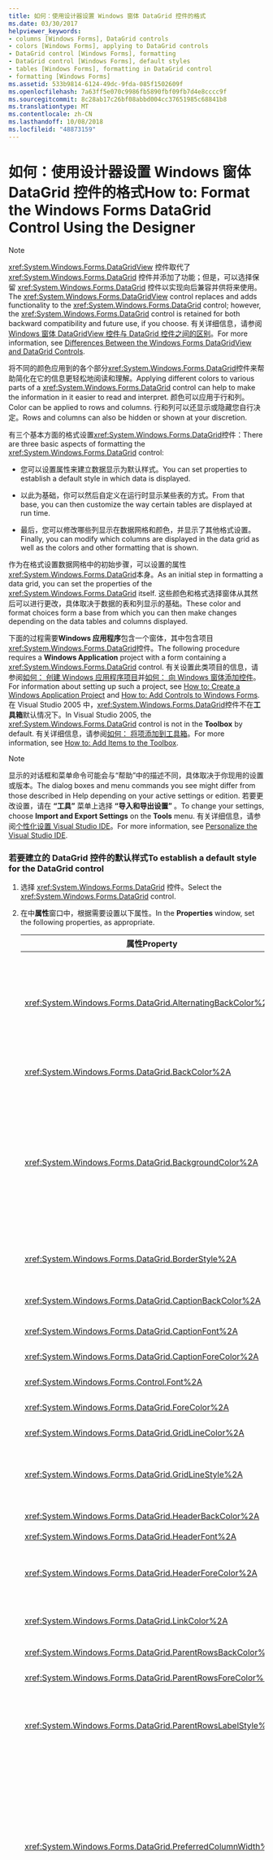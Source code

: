 ```yaml
---
title: 如何：使用设计器设置 Windows 窗体 DataGrid 控件的格式
ms.date: 03/30/2017
helpviewer_keywords:
- columns [Windows Forms], DataGrid controls
- colors [Windows Forms], applying to DataGrid controls
- DataGrid control [Windows Forms], formatting
- DataGrid control [Windows Forms], default styles
- tables [Windows Forms], formatting in DataGrid control
- formatting [Windows Forms]
ms.assetid: 533b9814-6124-49dc-9fda-085f1502609f
ms.openlocfilehash: 7a63ff5e070c9986fb5890fbf09fb7d4e8cccc9f
ms.sourcegitcommit: 8c28ab17c26bf08abbd004cc37651985c68841b8
ms.translationtype: MT
ms.contentlocale: zh-CN
ms.lasthandoff: 10/08/2018
ms.locfileid: "48873159"
---
```

# <a name="how-to-format-the-windows-forms-datagrid-control-using-the-designer"></a><span data-ttu-id="4be3c-102">如何：使用设计器设置 Windows 窗体 DataGrid 控件的格式</span><span class="sxs-lookup"><span data-stu-id="4be3c-102">How to: Format the Windows Forms DataGrid Control Using the Designer</span></span>

> [!NOTE]
>  <span data-ttu-id="4be3c-103"><xref:System.Windows.Forms.DataGridView> 控件取代了 <xref:System.Windows.Forms.DataGrid> 控件并添加了功能；但是，可以选择保留 <xref:System.Windows.Forms.DataGrid> 控件以实现向后兼容并供将来使用。</span><span class="sxs-lookup"><span data-stu-id="4be3c-103">The <xref:System.Windows.Forms.DataGridView> control replaces and adds functionality to the <xref:System.Windows.Forms.DataGrid> control; however, the <xref:System.Windows.Forms.DataGrid> control is retained for both backward compatibility and future use, if you choose.</span></span> <span data-ttu-id="4be3c-104">有关详细信息，请参阅 [Windows 窗体 DataGridView 控件与 DataGrid 控件之间的区别](../../../../docs/framework/winforms/controls/differences-between-the-windows-forms-datagridview-and-datagrid-controls.md)。</span><span class="sxs-lookup"><span data-stu-id="4be3c-104">For more information, see [Differences Between the Windows Forms DataGridView and DataGrid Controls](../../../../docs/framework/winforms/controls/differences-between-the-windows-forms-datagridview-and-datagrid-controls.md).</span></span>  
  
 <span data-ttu-id="4be3c-105">将不同的颜色应用到的各个部分<xref:System.Windows.Forms.DataGrid>控件来帮助简化在它的信息更轻松地阅读和理解。</span><span class="sxs-lookup"><span data-stu-id="4be3c-105">Applying different colors to various parts of a <xref:System.Windows.Forms.DataGrid> control can help to make the information in it easier to read and interpret.</span></span> <span data-ttu-id="4be3c-106">颜色可以应用于行和列。</span><span class="sxs-lookup"><span data-stu-id="4be3c-106">Color can be applied to rows and columns.</span></span> <span data-ttu-id="4be3c-107">行和列可以还显示或隐藏您自行决定。</span><span class="sxs-lookup"><span data-stu-id="4be3c-107">Rows and columns can also be hidden or shown at your discretion.</span></span>  
  
 <span data-ttu-id="4be3c-108">有三个基本方面的格式设置<xref:System.Windows.Forms.DataGrid>控件：</span><span class="sxs-lookup"><span data-stu-id="4be3c-108">There are three basic aspects of formatting the <xref:System.Windows.Forms.DataGrid> control:</span></span>  
  
-   <span data-ttu-id="4be3c-109">您可以设置属性来建立数据显示为默认样式。</span><span class="sxs-lookup"><span data-stu-id="4be3c-109">You can set properties to establish a default style in which data is displayed.</span></span>  
  
-   <span data-ttu-id="4be3c-110">以此为基础，你可以然后自定义在运行时显示某些表的方式。</span><span class="sxs-lookup"><span data-stu-id="4be3c-110">From that base, you can then customize the way certain tables are displayed at run time.</span></span>  
  
-   <span data-ttu-id="4be3c-111">最后，您可以修改哪些列显示在数据网格和颜色，并显示了其他格式设置。</span><span class="sxs-lookup"><span data-stu-id="4be3c-111">Finally, you can modify which columns are displayed in the data grid as well as the colors and other formatting that is shown.</span></span>  
  
 <span data-ttu-id="4be3c-112">作为在格式设置数据网格中的初始步骤，可以设置的属性<xref:System.Windows.Forms.DataGrid>本身。</span><span class="sxs-lookup"><span data-stu-id="4be3c-112">As an initial step in formatting a data grid, you can set the properties of the <xref:System.Windows.Forms.DataGrid> itself.</span></span> <span data-ttu-id="4be3c-113">这些颜色和格式选择窗体从其然后可以进行更改，具体取决于数据的表和列显示的基础。</span><span class="sxs-lookup"><span data-stu-id="4be3c-113">These color and format choices form a base from which you can then make changes depending on the data tables and columns displayed.</span></span>  
  
 <span data-ttu-id="4be3c-114">下面的过程需要**Windows 应用程序**包含一个窗体，其中包含项目<xref:System.Windows.Forms.DataGrid>控件。</span><span class="sxs-lookup"><span data-stu-id="4be3c-114">The following procedure requires a **Windows Application** project with a form containing a <xref:System.Windows.Forms.DataGrid> control.</span></span> <span data-ttu-id="4be3c-115">有关设置此类项目的信息，请参阅[如何： 创建 Windows 应用程序项目](https://msdn.microsoft.com/library/b2f93fed-c635-4705-8d0e-cf079a264efa)并[如何： 向 Windows 窗体添加控件](../../../../docs/framework/winforms/controls/how-to-add-controls-to-windows-forms.md)。</span><span class="sxs-lookup"><span data-stu-id="4be3c-115">For information about setting up such a project, see [How to: Create a Windows Application Project](https://msdn.microsoft.com/library/b2f93fed-c635-4705-8d0e-cf079a264efa) and [How to: Add Controls to Windows Forms](../../../../docs/framework/winforms/controls/how-to-add-controls-to-windows-forms.md).</span></span> <span data-ttu-id="4be3c-116">在 Visual Studio 2005 中，<xref:System.Windows.Forms.DataGrid>控件不在**工具箱**默认情况下。</span><span class="sxs-lookup"><span data-stu-id="4be3c-116">In Visual Studio 2005, the <xref:System.Windows.Forms.DataGrid> control is not in the **Toolbox** by default.</span></span> <span data-ttu-id="4be3c-117">有关详细信息，请参阅[如何： 将项添加到工具箱](https://msdn.microsoft.com/library/458e119e-17fe-450b-b889-e31c128bd7e0)。</span><span class="sxs-lookup"><span data-stu-id="4be3c-117">For more information, see [How to: Add Items to the Toolbox](https://msdn.microsoft.com/library/458e119e-17fe-450b-b889-e31c128bd7e0).</span></span>  
  
> [!NOTE]
>  <span data-ttu-id="4be3c-118">显示的对话框和菜单命令可能会与“帮助”中的描述不同，具体取决于你现用的设置或版本。</span><span class="sxs-lookup"><span data-stu-id="4be3c-118">The dialog boxes and menu commands you see might differ from those described in Help depending on your active settings or edition.</span></span> <span data-ttu-id="4be3c-119">若要更改设置，请在 **“工具”** 菜单上选择 **“导入和导出设置”** 。</span><span class="sxs-lookup"><span data-stu-id="4be3c-119">To change your settings, choose **Import and Export Settings** on the **Tools** menu.</span></span> <span data-ttu-id="4be3c-120">有关详细信息，请参阅[个性化设置 Visual Studio IDE](/visualstudio/ide/personalizing-the-visual-studio-ide)。</span><span class="sxs-lookup"><span data-stu-id="4be3c-120">For more information, see [Personalize the Visual Studio IDE](/visualstudio/ide/personalizing-the-visual-studio-ide).</span></span>  
  
### <a name="to-establish-a-default-style-for-the-datagrid-control"></a><span data-ttu-id="4be3c-121">若要建立的 DataGrid 控件的默认样式</span><span class="sxs-lookup"><span data-stu-id="4be3c-121">To establish a default style for the DataGrid control</span></span>  
  
1.  <span data-ttu-id="4be3c-122">选择 <xref:System.Windows.Forms.DataGrid> 控件。</span><span class="sxs-lookup"><span data-stu-id="4be3c-122">Select the <xref:System.Windows.Forms.DataGrid> control.</span></span>  
  
2.  <span data-ttu-id="4be3c-123">在中**属性**窗口中，根据需要设置以下属性。</span><span class="sxs-lookup"><span data-stu-id="4be3c-123">In the **Properties** window, set the following properties, as appropriate.</span></span>  
  
    |<span data-ttu-id="4be3c-124">属性</span><span class="sxs-lookup"><span data-stu-id="4be3c-124">Property</span></span>|<span data-ttu-id="4be3c-125">描述</span><span class="sxs-lookup"><span data-stu-id="4be3c-125">Description</span></span>|  
    |--------------|-----------------|  
    |<xref:System.Windows.Forms.DataGrid.AlternatingBackColor%2A>|<span data-ttu-id="4be3c-126">`BackColor`属性定义的网格中偶数行的颜色。</span><span class="sxs-lookup"><span data-stu-id="4be3c-126">The `BackColor` property defines the color of the even-numbered rows of the grid.</span></span> <span data-ttu-id="4be3c-127">当您将设置<xref:System.Windows.Forms.DataGrid.AlternatingBackColor%2A>为不同的颜色的属性，所有其他行设置为此新的颜色 （行 1、 3、 5 和等等）。</span><span class="sxs-lookup"><span data-stu-id="4be3c-127">When you set the <xref:System.Windows.Forms.DataGrid.AlternatingBackColor%2A> property to a different color, every other row is set to this new color (rows 1, 3, 5, and so on).</span></span>|  
    |<xref:System.Windows.Forms.DataGrid.BackColor%2A>|<span data-ttu-id="4be3c-128">在网格中偶数的行的背景色 （0、 2、 4、 6 和等等的行）。</span><span class="sxs-lookup"><span data-stu-id="4be3c-128">The background color of the even-numbered rows of the grid (rows 0, 2, 4, 6, and so on).</span></span>|  
    |<xref:System.Windows.Forms.DataGrid.BackgroundColor%2A>|<span data-ttu-id="4be3c-129">而<xref:System.Windows.Forms.DataGrid.BackColor%2A>并<xref:System.Windows.Forms.DataGrid.AlternatingBackColor%2A>属性确定在网格中，行的颜色<xref:System.Windows.Forms.DataGrid.BackgroundColor%2A>属性确定的行区域，该网格中滚动到底部，或如果只有少量的行才可见区域之外区域的颜色包含在网格中。</span><span class="sxs-lookup"><span data-stu-id="4be3c-129">Whereas the <xref:System.Windows.Forms.DataGrid.BackColor%2A> and <xref:System.Windows.Forms.DataGrid.AlternatingBackColor%2A> properties determines the color of rows in the grid, the <xref:System.Windows.Forms.DataGrid.BackgroundColor%2A> property determines the color of the area outside the row area, which is only visible when the grid is scrolled to the bottom, or if only a few rows are contained in the grid.</span></span>|  
    |<xref:System.Windows.Forms.DataGrid.BorderStyle%2A>|<span data-ttu-id="4be3c-130">网格的边框样式，其中一个<xref:System.Windows.Forms.BorderStyle>枚举值。</span><span class="sxs-lookup"><span data-stu-id="4be3c-130">The grid's border style, one of the <xref:System.Windows.Forms.BorderStyle> enumeration values.</span></span>|  
    |<xref:System.Windows.Forms.DataGrid.CaptionBackColor%2A>|<span data-ttu-id="4be3c-131">正上方网格的网格窗口标题的背景色。</span><span class="sxs-lookup"><span data-stu-id="4be3c-131">The background color of the grid's window caption which appears immediately above the grid.</span></span>|  
    |<xref:System.Windows.Forms.DataGrid.CaptionFont%2A>|<span data-ttu-id="4be3c-132">在网格的顶部的标题的字体。</span><span class="sxs-lookup"><span data-stu-id="4be3c-132">The font of the caption at the top of the grid.</span></span>|  
    |<xref:System.Windows.Forms.DataGrid.CaptionForeColor%2A>|<span data-ttu-id="4be3c-133">网格的窗口标题的背景色。</span><span class="sxs-lookup"><span data-stu-id="4be3c-133">The background color of the grid's window caption.</span></span>|  
    |<xref:System.Windows.Forms.Control.Font%2A>|<span data-ttu-id="4be3c-134">用于在网格中显示文本的字体。</span><span class="sxs-lookup"><span data-stu-id="4be3c-134">The font used to display the text in the grid.</span></span>|  
    |<xref:System.Windows.Forms.DataGrid.ForeColor%2A>|<span data-ttu-id="4be3c-135">数据网格行中的数据所显示的字体颜色。</span><span class="sxs-lookup"><span data-stu-id="4be3c-135">The color of the font displayed by the data in the rows of the data grid.</span></span>|  
    |<xref:System.Windows.Forms.DataGrid.GridLineColor%2A>|<span data-ttu-id="4be3c-136">数据网格的网格线的颜色。</span><span class="sxs-lookup"><span data-stu-id="4be3c-136">The color of the grid lines of the data grid.</span></span>|  
    |<xref:System.Windows.Forms.DataGrid.GridLineStyle%2A>|<span data-ttu-id="4be3c-137">网格中的一个单元格进行分隔线的样式<xref:System.Windows.Forms.DataGridLineStyle>枚举值。</span><span class="sxs-lookup"><span data-stu-id="4be3c-137">The style of the lines separating the cells of the grid, one of the <xref:System.Windows.Forms.DataGridLineStyle> enumeration values.</span></span>|  
    |<xref:System.Windows.Forms.DataGrid.HeaderBackColor%2A>|<span data-ttu-id="4be3c-138">行和列标题的背景色。</span><span class="sxs-lookup"><span data-stu-id="4be3c-138">The background color of row and column headers.</span></span>|  
    |<xref:System.Windows.Forms.DataGrid.HeaderFont%2A>|<span data-ttu-id="4be3c-139">用于列标题的字体。</span><span class="sxs-lookup"><span data-stu-id="4be3c-139">The font used for the column headers.</span></span>|  
    |<xref:System.Windows.Forms.DataGrid.HeaderForeColor%2A>|<span data-ttu-id="4be3c-140">显示网格的列的标头，包括列标题文本的加号 （+） 和减号 （-） 标志符号的展开和折叠行时有多个相关表的前景色。</span><span class="sxs-lookup"><span data-stu-id="4be3c-140">The foreground color of the grid's column headers, including the column header text and the plus sign (+) and minus sign (-) glyphs that expand and collapse rows when multiple related tables are displayed.</span></span>|  
    |<xref:System.Windows.Forms.DataGrid.LinkColor%2A>|<span data-ttu-id="4be3c-141">在数据网格中，其中包括指向子表、 关系名称和等等的所有链接的文本的颜色。</span><span class="sxs-lookup"><span data-stu-id="4be3c-141">The color of text of all the links in the data grid, including links to child tables, the relation name, and so on.</span></span>|  
    |<xref:System.Windows.Forms.DataGrid.ParentRowsBackColor%2A>|<span data-ttu-id="4be3c-142">在子表中，这是父行的背景色。</span><span class="sxs-lookup"><span data-stu-id="4be3c-142">In a child table, this is the background color of the parent rows.</span></span>|  
    |<xref:System.Windows.Forms.DataGrid.ParentRowsForeColor%2A>|<span data-ttu-id="4be3c-143">在子表中，这是父行的前景色。</span><span class="sxs-lookup"><span data-stu-id="4be3c-143">In a child table, this is the foreground color of the parent rows.</span></span>|  
    |<xref:System.Windows.Forms.DataGrid.ParentRowsLabelStyle%2A>|<span data-ttu-id="4be3c-144">确定表和列名称在父行中，通过显示<xref:System.Windows.Forms.DataGridParentRowsLabelStyle>枚举。</span><span class="sxs-lookup"><span data-stu-id="4be3c-144">Determines whether the table and column names are displayed in the parent row, by means of the <xref:System.Windows.Forms.DataGridParentRowsLabelStyle> enumeration.</span></span>|  
    |<xref:System.Windows.Forms.DataGrid.PreferredColumnWidth%2A>|<span data-ttu-id="4be3c-145">网格中列的默认宽度（以像素为单位）。</span><span class="sxs-lookup"><span data-stu-id="4be3c-145">The default width (in pixels) of columns in the grid.</span></span> <span data-ttu-id="4be3c-146">设置此属性才能重置<xref:System.Windows.Forms.DataGrid.DataSource%2A>和<xref:System.Windows.Forms.DataGrid.DataMember%2A>属性 (可以单独或通过<xref:System.Windows.Forms.DataGrid.SetDataBinding%2A>方法)，或者该属性将不起作用。</span><span class="sxs-lookup"><span data-stu-id="4be3c-146">Set this property before resetting the <xref:System.Windows.Forms.DataGrid.DataSource%2A> and <xref:System.Windows.Forms.DataGrid.DataMember%2A> properties (either separately, or through the <xref:System.Windows.Forms.DataGrid.SetDataBinding%2A> method), or the property will have no effect.</span></span><br /><br /> <span data-ttu-id="4be3c-147">属性不能设置为小于 0 的值。</span><span class="sxs-lookup"><span data-stu-id="4be3c-147">The property cannot be set to a value less than 0.</span></span>|  
    |<xref:System.Windows.Forms.DataGrid.PreferredRowHeight%2A>|<span data-ttu-id="4be3c-148">行的高度 （以像素为单位） 的网格中的行。</span><span class="sxs-lookup"><span data-stu-id="4be3c-148">The row height (in pixels) of rows in the grid.</span></span> <span data-ttu-id="4be3c-149">设置此属性才能重置<xref:System.Windows.Forms.DataGrid.DataSource%2A>和<xref:System.Windows.Forms.DataGrid.DataMember%2A>属性 (可以单独或通过<xref:System.Windows.Forms.DataGrid.SetDataBinding%2A>方法)，或者该属性将不起作用。</span><span class="sxs-lookup"><span data-stu-id="4be3c-149">Set this property before resetting the <xref:System.Windows.Forms.DataGrid.DataSource%2A> and <xref:System.Windows.Forms.DataGrid.DataMember%2A> properties (either separately, or through the <xref:System.Windows.Forms.DataGrid.SetDataBinding%2A> method), or the property will have no effect.</span></span><br /><br /> <span data-ttu-id="4be3c-150">属性不能设置为小于 0 的值。</span><span class="sxs-lookup"><span data-stu-id="4be3c-150">The property cannot be set to a value less than 0.</span></span>|  
    |<xref:System.Windows.Forms.DataGrid.RowHeaderWidth%2A>|<span data-ttu-id="4be3c-151">网格的行标题的宽度。</span><span class="sxs-lookup"><span data-stu-id="4be3c-151">The width of the row headers of the grid.</span></span>|  
    |<xref:System.Windows.Forms.DataGrid.SelectionBackColor%2A>|<span data-ttu-id="4be3c-152">选择行或单元格后，这是背景色。</span><span class="sxs-lookup"><span data-stu-id="4be3c-152">When a row or cell is selected, this is the background color.</span></span>|  
    |<xref:System.Windows.Forms.DataGrid.SelectionForeColor%2A>|<span data-ttu-id="4be3c-153">选择行或单元格后，这是的前景色。</span><span class="sxs-lookup"><span data-stu-id="4be3c-153">When a row or cell is selected, this is the foreground color.</span></span>|  
  
    > [!NOTE]
    >  <span data-ttu-id="4be3c-154">当您要自定义控件的颜色时，就可以使控件无法访问，因为不佳的颜色选择 （例如，红色和绿色）。</span><span class="sxs-lookup"><span data-stu-id="4be3c-154">When you are customizing the colors of controls, it is possible to make the control inaccessible due to poor color choice (for example, red and green).</span></span> <span data-ttu-id="4be3c-155">使用提供的颜色**种系统颜色**调色板，若要避免此问题。</span><span class="sxs-lookup"><span data-stu-id="4be3c-155">Use the colors available on the **System Colors** palette to avoid this issue.</span></span>

     <span data-ttu-id="4be3c-156">下面的过程需要<xref:System.Windows.Forms.DataGrid>控件绑定到数据表。</span><span class="sxs-lookup"><span data-stu-id="4be3c-156">The following procedure requires a <xref:System.Windows.Forms.DataGrid> control bound to a data table.</span></span> <span data-ttu-id="4be3c-157">有关详细信息，请参阅[如何： 将 Windows 窗体 DataGrid 控件绑定到数据源](../../../../docs/framework/winforms/controls/how-to-bind-the-windows-forms-datagrid-control-to-a-data-source.md)。</span><span class="sxs-lookup"><span data-stu-id="4be3c-157">For more information, see [How to: Bind the Windows Forms DataGrid Control to a Data Source](../../../../docs/framework/winforms/controls/how-to-bind-the-windows-forms-datagrid-control-to-a-data-source.md).</span></span>

### <a name="to-set-the-table-and-column-style-of-a-data-table-at-design-time"></a><span data-ttu-id="4be3c-158">若要在设计时设置数据表的表和列样式</span><span class="sxs-lookup"><span data-stu-id="4be3c-158">To set the table and column style of a data table at design time</span></span>

1.  <span data-ttu-id="4be3c-159">选择<xref:System.Windows.Forms.DataGrid>窗体上的控件。</span><span class="sxs-lookup"><span data-stu-id="4be3c-159">Select the <xref:System.Windows.Forms.DataGrid> control on your form.</span></span>

2.  <span data-ttu-id="4be3c-160">在中**属性**窗口中，选择<xref:System.Windows.Forms.DataGrid.TableStyles%2A>属性，单击**省略号**(![VisualStudioEllipsesButton 屏幕快照](../../../../docs/framework/winforms/media/vbellipsesbutton.png "vbEllipsesButton")) 按钮。</span><span class="sxs-lookup"><span data-stu-id="4be3c-160">In the **Properties** window, select the <xref:System.Windows.Forms.DataGrid.TableStyles%2A> property and click the **Ellipsis** (![VisualStudioEllipsesButton screenshot](../../../../docs/framework/winforms/media/vbellipsesbutton.png "vbEllipsesButton")) button.</span></span>

3.  <span data-ttu-id="4be3c-161">在中**DataGridTableStyle 集合编辑器**对话框中，单击**添加**要添加到集合的表样式。</span><span class="sxs-lookup"><span data-stu-id="4be3c-161">In the **DataGridTableStyle Collection Editor** dialog box, click **Add** to add a table style to the collection.</span></span>

     <span data-ttu-id="4be3c-162">与**DataGridTableStyle 集合编辑器**，可以添加和删除表样式，集显示和布局属性集的映射名称的表样式。</span><span class="sxs-lookup"><span data-stu-id="4be3c-162">With the **DataGridTableStyle Collection Editor**, you can add and remove table styles, set display and layout properties, and set the mapping name for the table styles.</span></span>

4.  <span data-ttu-id="4be3c-163">设置<xref:System.Windows.Forms.DataGridTableStyle.MappingName%2A>属性设置为每个表样式的映射名称。</span><span class="sxs-lookup"><span data-stu-id="4be3c-163">Set the <xref:System.Windows.Forms.DataGridTableStyle.MappingName%2A> property to the mapping name for each table style.</span></span>

     <span data-ttu-id="4be3c-164">映射名称用于指定应与表中的哪些表样式。</span><span class="sxs-lookup"><span data-stu-id="4be3c-164">The mapping name is used to specify which table style should be used with which table.</span></span>

5.  <span data-ttu-id="4be3c-165">在中**DataGridTableStyle 集合编辑器**，选择<xref:System.Windows.Forms.DataGridTableStyle.GridColumnStyles%2A>属性，然后单击省略号按钮 (![VisualStudioEllipsesButton 屏幕快照](../../../../docs/framework/winforms/media/vbellipsesbutton.png "vbEllipsesButton")).</span><span class="sxs-lookup"><span data-stu-id="4be3c-165">In the **DataGridTableStyle Collection Editor**, select the <xref:System.Windows.Forms.DataGridTableStyle.GridColumnStyles%2A> property and click the ellipsis button (![VisualStudioEllipsesButton screenshot](../../../../docs/framework/winforms/media/vbellipsesbutton.png "vbEllipsesButton")).</span></span>

6.  <span data-ttu-id="4be3c-166">在中**DataGridColumnStyle 集合编辑器**对话框框中，将列样式添加到你创建的表样式。</span><span class="sxs-lookup"><span data-stu-id="4be3c-166">In the **DataGridColumnStyle Collection Editor** dialog box, add column styles to the table style you created.</span></span>

     <span data-ttu-id="4be3c-167">与**DataGridColumnStyle 集合编辑器**，可以添加和删除列样式，设置显示和布局的属性，以及设置的映射名称和格式设置字符串的数据列。</span><span class="sxs-lookup"><span data-stu-id="4be3c-167">With the **DataGridColumnStyle Collection Editor**, you can add and remove column styles, set display and layout properties, and set the mapping name and formatting strings for the data columns.</span></span>

    > [!NOTE]
    >  <span data-ttu-id="4be3c-168">有关格式设置字符串的详细信息，请参阅[格式设置类型](../../../../docs/standard/base-types/formatting-types.md)。</span><span class="sxs-lookup"><span data-stu-id="4be3c-168">For more information about formatting strings, see [Formatting Types](../../../../docs/standard/base-types/formatting-types.md).</span></span>

## <a name="see-also"></a><span data-ttu-id="4be3c-169">请参阅</span><span class="sxs-lookup"><span data-stu-id="4be3c-169">See Also</span></span>

- <xref:System.Windows.Forms.GridTableStylesCollection>
- <xref:System.Windows.Forms.GridColumnStylesCollection>
- <xref:System.Windows.Forms.DataGrid>
- [<span data-ttu-id="4be3c-170">如何：在 Windows 窗体 DataGrid 控件中删除或隐藏列</span><span class="sxs-lookup"><span data-stu-id="4be3c-170">How to: Delete or Hide Columns in the Windows Forms DataGrid Control</span></span>](../../../../docs/framework/winforms/controls/how-to-delete-or-hide-columns-in-the-windows-forms-datagrid-control.md)
- [<span data-ttu-id="4be3c-171">DataGrid 控件</span><span class="sxs-lookup"><span data-stu-id="4be3c-171">DataGrid Control</span></span>](../../../../docs/framework/winforms/controls/datagrid-control-windows-forms.md)